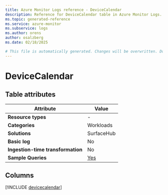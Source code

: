 ```yaml
---
title: Azure Monitor Logs reference - DeviceCalendar
description: Reference for DeviceCalendar table in Azure Monitor Logs.
ms.topic: generated-reference
ms.service: azure-monitor
ms.subservice: logs
ms.author: orens
author: osalzberg
ms.date: 02/18/2025

# This file is automatically generated. Changes will be overwritten. Do not change this file directly.
---
```


# DeviceCalendar




## Table attributes

|Attribute|Value|
|---|---|
|**Resource types**|-|
|**Categories**|Workloads|
|**Solutions**| SurfaceHub|
|**Basic log**|No|
|**Ingestion-time transformation**|No|
|**Sample Queries**|[Yes](/azure/azure-monitor/reference/queries/devicecalendar)|



## Columns
  
[!INCLUDE [devicecalendar](~/reusable-content/ce-skilling/azure/includes/azure-monitor/reference/tables/devicecalendar-include.md)]
